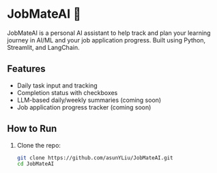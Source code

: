 # JobMateAI 🤖

JobMateAI is a personal AI assistant to help track and plan your learning journey in AI/ML and your job application progress. Built using Python, Streamlit, and LangChain.

## Features
- Daily task input and tracking
- Completion status with checkboxes
- LLM-based daily/weekly summaries (coming soon)
- Job application progress tracker (coming soon)

## How to Run

1. Clone the repo:
   ```bash
   git clone https://github.com/asunYLiu/JobMateAI.git
   cd JobMateAI
